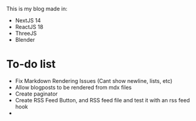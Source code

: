 This is my blog made in:
- NextJS 14
- ReactJS 18
- ThreeJS
- Blender

# To-do list
- Fix Markdown Rendering Issues (Cant show newline, lists, etc)
- Allow blogposts to be rendered from mdx files
- Create paginator
- Create RSS Feed Button, and RSS feed file and test it with an rss feed hook
- 